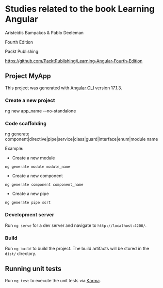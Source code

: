 # Studies related to the book Learning Angular 

Aristeidis Bampakos & Pablo Deeleman

Fourth Edition

Packt Publishing

https://github.com/PacktPublishing/Learning-Angular-Fourth-Edition 

## Project MyApp

This project was generated with [Angular CLI](https://github.com/angular/angular-cli) version 17.1.3.

### Create a new project

ng new app_name --no-standalone

### Code scaffolding

ng generate component|directive|pipe|service|class|guard|interface|enum|module name

Example:

- Create a new module

```ng generate module module_name```

- Create a new component

```ng generate component component_name```

- Create a new pipe

```ng generate pipe sort```

### Development server

Run `ng serve` for a dev server and navigate to `http://localhost:4200/`. 


### Build

Run `ng build` to build the project. The build artifacts will be stored in the `dist/` directory.

## Running unit tests

Run `ng test` to execute the unit tests via [Karma](https://karma-runner.github.io).
